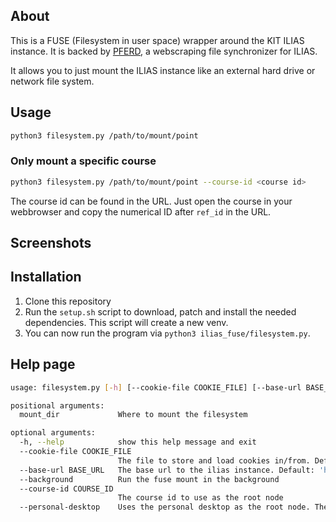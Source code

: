 ## About

This is a FUSE (Filesystem in user space) wrapper around the KIT ILIAS instance.
It is backed by [PFERD](https://github.com/Garmelon/PFERD), a webscraping file
synchronizer for ILIAS.

It allows you to just mount the ILIAS instance like an external hard drive or
network file system.


## Usage

```sh
python3 filesystem.py /path/to/mount/point
```

### Only mount a specific course

```sh
python3 filesystem.py /path/to/mount/point --course-id <course id>
```
The course id can be found in the URL. Just open the course in your webbrowser
and copy the numerical ID after `ref_id` in the URL.


## Screenshots




## Installation

1. Clone this repository
2. Run the `setup.sh` script to download, patch and install the needed
   dependencies. This script will create a new venv.
3. You can now run the program via `python3 ilias_fuse/filesystem.py`.


## Help page
```sh
usage: filesystem.py [-h] [--cookie-file COOKIE_FILE] [--base-url BASE_URL] [--background] [--course-id COURSE_ID | --personal-desktop] mount_dir

positional arguments:
  mount_dir             Where to mount the filesystem

optional arguments:
  -h, --help            show this help message and exit
  --cookie-file COOKIE_FILE
                        The file to store and load cookies in/from. Default: 'cookies.txt'
  --base-url BASE_URL   The base url to the ilias instance. Default: 'https://ilias.studium.kit.edu/'
  --background          Run the fuse mount in the background
  --course-id COURSE_ID
                        The course id to use as the root node
  --personal-desktop    Uses the personal desktop as the root node. The default.
```
